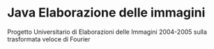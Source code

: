 # Java Elaborazione delle immagini
 Progetto Universitario di Elaborazioni delle Immagini 2004-2005 sulla trasformata veloce di Fourier
